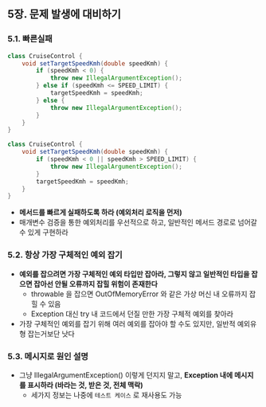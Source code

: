 ## 5장. 문제 발생에 대비하기
### 5.1.  빠른실패

```java
class CruiseControl {
    void setTargetSpeedKmh(double speedKmh) {
        if (speedKmh < 0) {
            throw new IllegalArgumentException();
        } else if (speedKmh <= SPEED_LIMIT) {
            targetSpeedKmh = speedKmh;
        } else {
            throw new IllegalArgumentException();
        }
    }
}
```

```java
class CruiseControl {
    void setTargetSpeedKmh(double speedKmh) {
        if (speedKmh < 0 || speedKmh > SPEED_LIMIT) {
            throw new IllegalArgumentException();
        }
        targetSpeedKmh = speedKmh;
    }
}
```

- **메서드를 빠르게 실패하도록 하라 (예외처리 로직을 먼저)**
- 매개변수 검증을 통한 예외처리를 우선적으로 하고, 일반적인 메서드 경로로 넘어갈 수 있게 구현하라

### 5.2. 항상 가장 구체적인 예외 잡기

- **예외를 잡으려면 가장 구체적인 예외 타입만 잡아라, 그렇지 않고 일반적인 타입을 잡으면 잡아선 안될 오류까지 잡힐 위험이 존재한다**
    - throwable 을 잡으면 OutOfMemoryError 와 같은 가상 머신 내 오류까지 잡힐 수 있음
    - Exception 대신 try 내 코드에서 던질 만한 가장 구체적 예외를 찾아라
- 가장 구체적인 예외를 잡기 위해 여러 예외를 잡아야 할 수도 있지만, 일반적 예외유형 잡는거보단 낫다

### 5.3. 메시지로 원인 설명

- 그냥 IllegalArgumentException() 이렇게 던지지 말고, **Exception 내에 메시지를 표시하라 (바라는 것, 받은 것, 전체 맥락)**
    - 세가지 정보는 나중에 `테스트 케이스` 로 재사용도 가능
